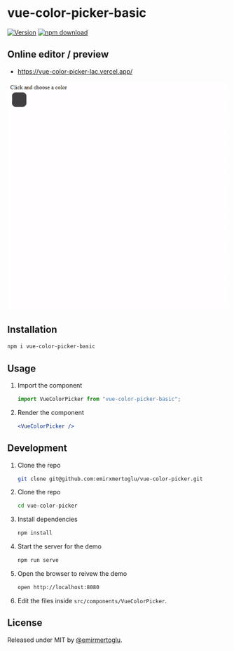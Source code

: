 # vue-color-picker-basic

[![Version](http://img.shields.io/npm/v/vue-color-picker-basic.svg)](https://www.npmjs.org/package/vue-color-picker-basic)
[![npm download][download-image]][download-url]

[download-image]: https://img.shields.io/npm/dm/vue-color-picker-basic.svg?style=flat-square
[download-url]: https://npmjs.org/package/vue-color-picker-basic

## Online editor / preview

- https://vue-color-picker-lac.vercel.app/

![Preview](./snapshots/preview.gif)

## Installation

```sh
npm i vue-color-picker-basic
```

## Usage

1. Import the component

   ```js
   import VueColorPicker from "vue-color-picker-basic";
   ```

2. Render the component
   ```jsx
   <VueColorPicker />
   ```

## Development

1. Clone the repo
   ```sh
   git clone git@github.com:emirxmertoglu/vue-color-picker.git
   ```
2. Clone the repo
   ```sh
   cd vue-color-picker
   ```
3. Install dependencies
   ```sh
   npm install
   ```
4. Start the server for the demo
   ```sh
   npm run serve
   ```
5. Open the browser to reivew the demo
   ```sh
   open http://localhost:8080
   ```
6. Edit the files inside `src/components/VueColorPicker`.

## License

Released under MIT by [@emirmertoglu](https://github.com/emirxmertoglu).
